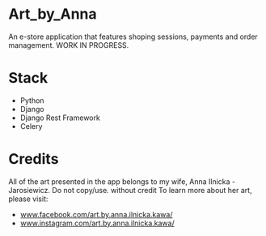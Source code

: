 # Art_by_Anna
An e-store application that features shoping sessions, payments and order management.
WORK IN PROGRESS.

# Stack
- Python
- Django
- Django Rest Framework
- Celery

# Credits
All of the art presented in the app belongs to my wife, Anna Ilnicka - Jarosiewicz. Do not copy/use. without credit
To learn more about her art, please visit:
- www.facebook.com/art.by.anna.ilnicka.kawa/
- www.instagram.com/art.by.anna.ilnicka.kawa/
